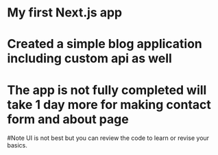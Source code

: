 # My first Next.js app
# Created a simple blog application including custom api as well
# The app is not fully completed will take 1 day more for making contact form and about page
#Note UI is not best but you can review the code to learn or revise your basics.

